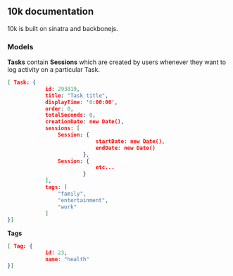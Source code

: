 ## 10k documentation

10k is built on sinatra and backbonejs. 

### Models  

**Tasks** contain **Sessions** which are created by users whenever they want to log activity on a particular Task.

```json
[ Task: {  
            id: 293819,
            title: "Task title",  
            displayTime: '0:00:00',
            order: 0,
            totalSeconds: 0,
            creationDate: new Date(),
            sessions: [
                Session: {
                            startDate: new Date(),
                            endDate: new Date()
                        },
                Session: {
                            etc...
                        }
            ],
            tags: [
                "family",
                "entertainment",
                "work"
            ]
}]
```

**Tags**

```json
[ Tag: {
            id: 23,
            name: "health"   
}]
```